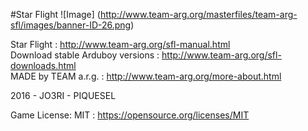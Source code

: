 #Star Flight
![Image]
(http://www.team-arg.org/masterfiles/team-arg-sfl/images/banner-ID-26.png)

Star Flight : http://www.team-arg.org/sfl-manual.html  
Download stable Arduboy versions :  http://www.team-arg.org/sfl-downloads.html  
MADE by TEAM a.r.g. : http://www.team-arg.org/more-about.html

2016 - JO3RI - PIQUESEL

Game License: MIT : https://opensource.org/licenses/MIT
